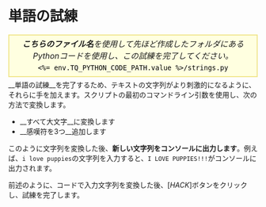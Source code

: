 # 単語の試練

<style>
.py-script-info {
  font-size: 16px;
  text-align: center;
  background-color: #FFFFE0;
  border: 2px solid #F0E68C;
  padding: 5px;
  line-height: 1.5em;
  margin: 5px 0;
  font-style: italic;
}

.py-script-info span {
  font-style: normal;
  color: #000;
}
</style>
<div class="py-script-info">
  <b>こちらのファイル名</b>を使用して先ほど作成したフォルダにあるPythonコードを使用し、この試練を完了してください。
  <br/>
  <code><span><%= env.TQ_PYTHON_CODE_PATH.value %>/strings.py</span></code>
</div>
__単語の試練__を完了するため、テキストの文字列がより刺激的になるように、それらに手を加えます。スクリプトの最初のコマンドライン引数を使用し、次の方法で変換します。

* __すべて大文字__に変換します
* __感嘆符を3つ__追加します

このように文字列を変換した後、__新しい文字列をコンソールに出力します__。例えば、`i love puppies`の文字列を入力すると、`I LOVE PUPPIES!!!`がコンソールに出力されます。

前述のように、コードで入力文字列を変換した後、[*HACK*]ボタンをクリックし、試練を完了します。